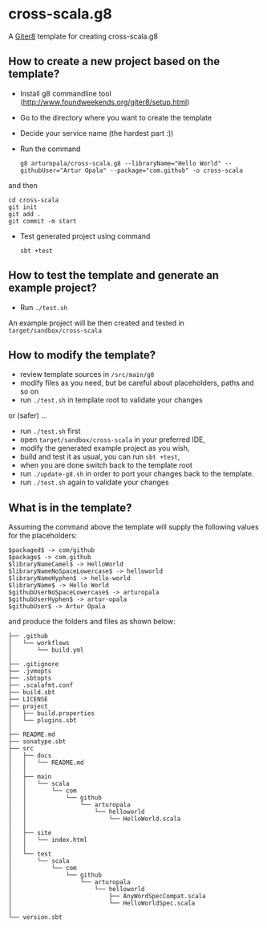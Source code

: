 cross-scala.g8
===

A [Giter8](http://www.foundweekends.org/giter8/) template for creating cross-scala.g8

How to create a new project based on the template?
---

* Install g8 commandline tool (http://www.foundweekends.org/giter8/setup.html)
* Go to the directory where you want to create the template
* Decide your service name (the hardest part :))
* Run the command

    `g8 arturopala/cross-scala.g8 --libraryName="Hello World" --githubUser="Artur Opala" --package="com.github" -o cross-scala`
    
and then
    
    cd cross-scala
    git init
	git add .
	git commit -m start
  
* Test generated project using command 

    `sbt +test`
    

How to test the template and generate an example project?
---

* Run `./test.sh` 

An example project will be then created and tested in `target/sandbox/cross-scala`

How to modify the template?
---

 * review template sources in `/src/main/g8`
 * modify files as you need, but be careful about placeholders, paths and so on
 * run `./test.sh` in template root to validate your changes
 
or (safer) ...

* run `./test.sh` first
* open `target/sandbox/cross-scala` in your preferred IDE, 
* modify the generated example project as you wish, 
* build and test it as usual, you can run `sbt +test`,
* when you are done switch back to the template root
* run `./update-g8.sh` in order to port your changes back to the template.
* run `./test.sh` again to validate your changes

What is in the template?
---

Assuming the command above 
the template will supply the following values for the placeholders:

    $packaged$ -> com/github
	$package$ -> com.github
	$libraryNameCamel$ -> HelloWorld
	$libraryNameNoSpaceLowercase$ -> helloworld
	$libraryNameHyphen$ -> hello-world
	$libraryName$ -> Hello World
	$githubUserNoSpaceLowercase$ -> arturopala
	$githubUserHyphen$ -> artur-opala
	$githubUser$ -> Artur Opala

and produce the folders and files as shown below:

    ├── .github
	│   └── workflows
	│       └── build.yml
	│
	├── .gitignore
	├── .jvmopts
	├── .sbtopts
	├── .scalafmt.conf
	├── build.sbt
	├── LICENSE
	├── project
	│   ├── build.properties
	│   └── plugins.sbt
	│
	├── README.md
	├── sonatype.sbt
	├── src
	│   ├── docs
	│   │   └── README.md
	│   │
	│   ├── main
	│   │   └── scala
	│   │       └── com
	│   │           └── github
	│   │               └── arturopala
	│   │                   └── helloworld
	│   │                       └── HelloWorld.scala
	│   │
	│   ├── site
	│   │   └── index.html
	│   │
	│   └── test
	│       └── scala
	│           └── com
	│               └── github
	│                   └── arturopala
	│                       └── helloworld
	│                           ├── AnyWordSpecCompat.scala
	│                           └── HelloWorldSpec.scala
	│
	└── version.sbt